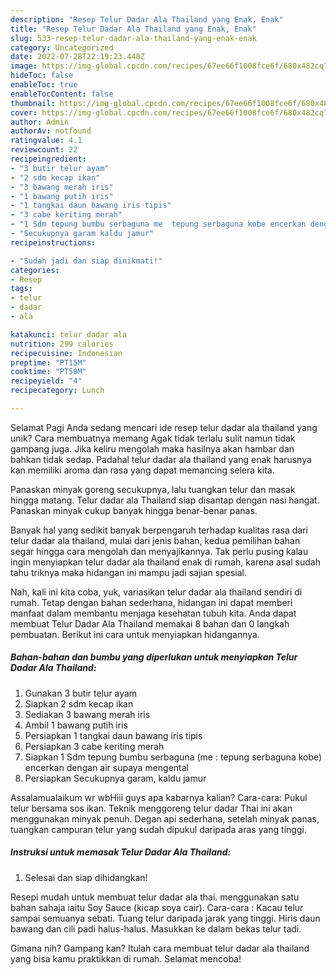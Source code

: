 ```yaml
---
description: "Resep Telur Dadar Ala Thailand yang Enak, Enak"
title: "Resep Telur Dadar Ala Thailand yang Enak, Enak"
slug: 533-resep-telur-dadar-ala-thailand-yang-enak-enak
category: Uncategorized
date: 2022-07-28T22:19:23.440Z
image: https://img-global.cpcdn.com/recipes/67ee66f1008fce6f/680x482cq70/telur-dadar-ala-thailand-foto-resep-utama.jpg
hideToc: false
enableToc: true
enableTocContent: false
thumbnail: https://img-global.cpcdn.com/recipes/67ee66f1008fce6f/680x482cq70/telur-dadar-ala-thailand-foto-resep-utama.jpg
cover: https://img-global.cpcdn.com/recipes/67ee66f1008fce6f/680x482cq70/telur-dadar-ala-thailand-foto-resep-utama.jpg
author: Admin
authorAv: notfound
ratingvalue: 4.1
reviewcount: 22
recipeingredient:
- "3 butir telur ayam"
- "2 sdm kecap ikan"
- "3 bawang merah iris"
- "1 bawang putih iris"
- "1 tangkai daun bawang iris tipis"
- "3 cabe keriting merah"
- "1 Sdm tepung bumbu serbaguna me  tepung serbaguna kobe encerkan dengan air supaya mengental"
- "Secukupnya garam kaldu jamur"
recipeinstructions:

- "Sudah jadi dan siap dinikmati!"
categories:
- Resep
tags:
- telur
- dadar
- ala

katakunci: telur dadar ala 
nutrition: 299 calories
recipecuisine: Indonesian
preptime: "PT15M"
cooktime: "PT50M"
recipeyield: "4"
recipecategory: Lunch

---
```



Selamat Pagi Anda sedang mencari ide resep telur dadar ala thailand yang unik? Cara membuatnya memang Agak tidak terlalu sulit namun tidak gampang juga. Jika keliru mengolah maka hasilnya akan hambar dan bahkan tidak sedap. Padahal telur dadar ala thailand yang enak harusnya kan memiliki aroma dan rasa yang dapat memancing selera kita.


Panaskan minyak goreng secukupnya, lalu tuangkan telur dan masak hingga matang. Telur dadar ala Thailand siap disantap dengan nasi hangat. Panaskan minyak cukup banyak hingga benar-benar panas.

Banyak hal yang sedikit banyak berpengaruh terhadap kualitas rasa dari telur dadar ala thailand, mulai dari jenis bahan, kedua pemilihan bahan segar hingga cara mengolah dan menyajikannya. Tak perlu pusing kalau ingin menyiapkan telur dadar ala thailand enak di rumah, karena asal sudah tahu triknya maka hidangan ini mampu jadi sajian spesial.


Nah, kali ini kita coba, yuk, variasikan telur dadar ala thailand sendiri di rumah. Tetap dengan bahan sederhana, hidangan ini dapat memberi manfaat dalam membantu menjaga kesehatan tubuh kita. Anda dapat membuat Telur Dadar Ala Thailand memakai 8 bahan dan 0 langkah pembuatan. Berikut ini cara untuk menyiapkan hidangannya.

<!--inarticleads1-->

##### Bahan-bahan dan bumbu yang diperlukan untuk menyiapkan Telur Dadar Ala Thailand:

1. Gunakan 3 butir telur ayam
1. Siapkan 2 sdm kecap ikan
1. Sediakan 3 bawang merah iris
1. Ambil 1 bawang putih iris
1. Persiapkan 1 tangkai daun bawang iris tipis
1. Persiapkan 3 cabe keriting merah
1. Siapkan 1 Sdm tepung bumbu serbaguna (me : tepung serbaguna kobe) encerkan dengan air supaya mengental
1. Persiapkan Secukupnya garam, kaldu jamur


Assalamualaikum wr wbHiii guys apa kabarnya kalian? Cara-cara: Pukul telur bersama sos ikan. Teknik menggoreng telur dadar Thai ini akan menggunakan minyak penuh. Degan api sederhana, setelah minyak panas, tuangkan campuran telur yang sudah dipukul daripada aras yang tinggi. 

<!--inarticleads2-->

##### Instruksi untuk memasak Telur Dadar Ala Thailand:


1. Selesai dan siap dihidangkan!

Resepi mudah untuk membuat telur dadar ala thai. menggunakan satu bahan sahaja iaitu Soy Sauce (kicap soya cair). Cara-cara : Kacau telur sampai semuanya sebati. Tuang telur daripada jarak yang tinggi. Hiris daun bawang dan cili padi halus-halus. Masukkan ke dalam bekas telur tadi. 

Gimana nih? Gampang kan? Itulah cara membuat telur dadar ala thailand yang bisa kamu praktikkan di rumah. Selamat mencoba!
